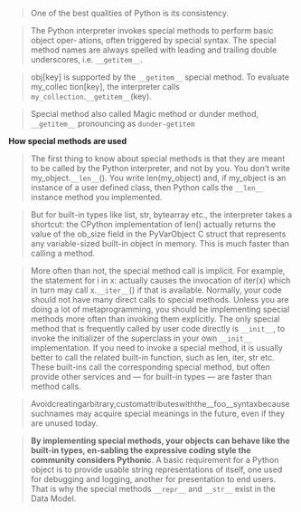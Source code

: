 

> One of the best qualities of Python is its consistency.

>The Python interpreter invokes special methods to perform basic object oper‐ ations, often triggered by special syntax. The special method names are always spelled with leading and trailing double underscores, i.e. `__getitem__`.

> obj[key] is supported by the `__getitem__` special method. To evaluate my_collec tion[key], the interpreter calls `my_collection`.`__getitem__`(key).

> Special method also called Magic method or dunder method, `__getitem__` pronouncing as `dunder-getitem`

**How special methods are used**
> The first thing to know about special methods is that they are meant to be called by the Python interpreter, and not by you. You don’t write my_object.`__len__`(). You write len(my_object) and, if my_object is an instance of a user defined class, then Python calls the `__len__` instance method you implemented.

> But for built-in types like list, str, bytearray etc., the interpreter takes a shortcut: the CPython implementation of len() actually returns the value of the ob_size field in the PyVarObject C struct that represents any variable-sized built-in object in memory. This is much faster than calling a method.

> More often than not, the special method call is implicit. For example, the statement for i in x: actually causes the invocation of iter(x) which in turn may call x.`__iter__`() if that is available.
Normally, your code should not have many direct calls to special methods. Unless you are doing a lot of metaprogramming, you should be implementing special methods more often than invoking them explicitly. The only special method that is frequently called by user code directly is `__init__`, to invoke the initializer of the superclass in your own `__init__` implementation.
If you need to invoke a special method, it is usually better to call the related built-in function, such as len, iter, str etc. These built-ins call the corresponding special method, but often provide other services and — for built-in types — are faster than method calls.

> Avoidcreatingarbitrary,customattributeswiththe__foo__syntaxbecausesuchnames may acquire special meanings in the future, even if they are unused today.

> **By implementing special methods, __your objects__ can behave like the built-in types, en‐sabling the expressive coding style the community considers Pythonic**.
A basic requirement for a Python object is to provide usable string representations of itself, one used for debugging and logging, another for presentation to end users. That is why the special methods `__repr__` and `__str__` exist in the Data Model.
